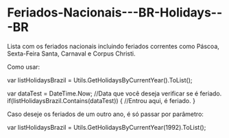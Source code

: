 # Feriados-Nacionais---BR-Holidays---BR
Lista com os feriados nacionais incluindo feriados correntes como Páscoa, Sexta-Feira Santa, Carnaval e Corpus Christi.

Como usar:

var listHolidaysBrazil = Utils.GetHolidaysByCurrentYear().ToList();

var dataTest = DateTime.Now; //Data que você deseja verificar se é feriado.
if(listHolidaysBrazil.Contains(dataTest))
{
//Entrou aqui, é feriado.
}

Caso deseje os feriados de um outro ano, é só passar por parâmetro:

var listHolidaysBrazil = Utils.GetHolidaysByCurrentYear(1992).ToList();
